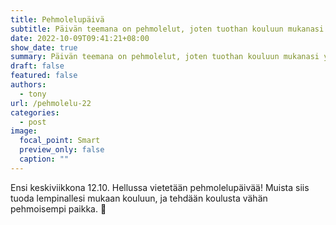 ```yaml
---
title: Pehmolelupäivä
subtitle: Päivän teemana on pehmolelut, joten tuothan kouluun mukanasi yhden tai useamman pehmolelukaverin. Pääset nyt hyvällä syyllä esittelemään kouluasi lapsuutesi nalleille!
date: 2022-10-09T09:41:21+08:00
show_date: true
summary: Päivän teemana on pehmolelut, joten tuothan kouluun mukanasi yhden tai useamman pehmolelukaverin. Pääset nyt hyvällä syyllä esittelemään kouluasi lapsuutesi nalleille!
draft: false
featured: false
authors:
  - tony
url: /pehmolelu-22
categories:
  - post
image:
  focal_point: Smart
  preview_only: false
  caption: ""
---
```

Ensi keskiviikkona 12.10. Hellussa vietetään pehmolelupäivää! Muista siis tuoda lempinallesi mukaan kouluun, ja tehdään koulusta vähän pehmoisempi paikka. 🧸
